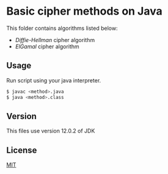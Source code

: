 # Basic cipher methods on Java

This folder contains algorithms listed below:
- *Diffie-Hellman* cipher algorithm
- *ElGamal* cipher algorithm

## Usage

Run  script using your java interpreter.
```bash
$ javac <method>.java
$ java <method>.class
```

## Version
This files use version 12.0.2 of JDK

## License
[MIT](https://choosealicense.com/licenses/mit/)
